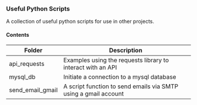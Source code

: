 ### Useful Python Scripts

A collection of useful python scripts for use in other projects.

#### Contents

| Folder | Description |
| --- | --- |
| api_requests | Examples using the requests library to interact with an API |
| mysql_db | Initiate a connection to a mysql database |
| send_email_gmail | A script function to send emails via SMTP using a gmail account |
